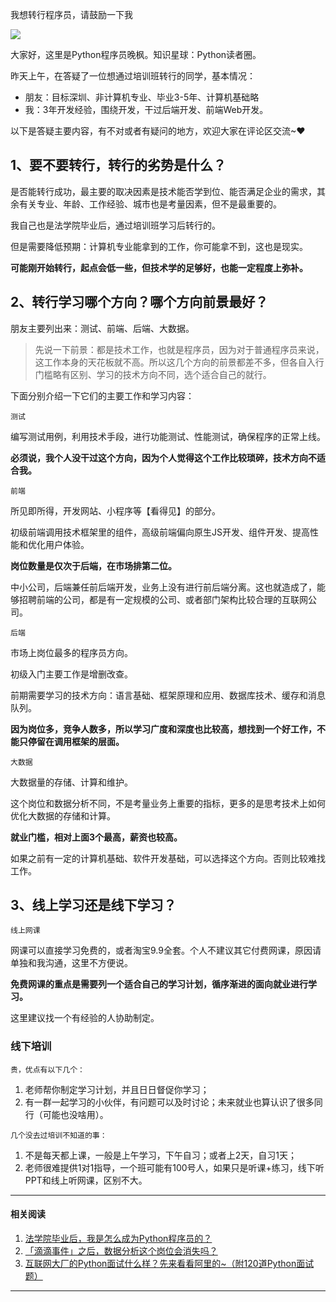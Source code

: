 我想转行程序员，请鼓励一下我

![](https://www.python-office.com/api/img-cdn/wanfeng/python-star-group/fengjing-douyin/cover.jpg)

大家好，这里是Python程序员晚枫。知识星球：Python读者圈。

昨天上午，在答疑了一位想通过培训班转行的同学，基本情况：



- 朋友：目标深圳、非计算机专业、毕业3-5年、计算机基础略
- 我：3年开发经验，围绕开发，干过后端开发、前端Web开发。


以下是答疑主要内容，有不对或者有疑问的地方，欢迎大家在评论区交流~❤



## 1、要不要转行，转行的劣势是什么？


是否能转行成功，最主要的取决因素是技术能否学到位、能否满足企业的需求，其余有关专业、年龄、工作经验、城市也是考量因素，但不是最重要的。

我自己也是法学院毕业后，通过培训班学习后转行的。

但是需要降低预期：计算机专业能拿到的工作，你可能拿不到，这也是现实。

**可能刚开始转行，起点会低一些，但技术学的足够好，也能一定程度上弥补。**



## 2、转行学习哪个方向？哪个方向前景最好？


朋友主要列出来：测试、前端、后端、大数据。



> 先说一下前景：都是技术工作，也就是程序员，因为对于普通程序员来说，这工作本身的天花板就不高。所以这几个方向的前景都差不多，但各自入行门槛略有区别、学习的技术方向不同，选个适合自己的就行。


下面分别介绍一下它们的主要工作和学习内容：



``测试``

编写测试用例，利用技术手段，进行功能测试、性能测试，确保程序的正常上线。

**必须说，我个人没干过这个方向，因为个人觉得这个工作比较琐碎，技术方向不适合我。**



``前端``

所见即所得，开发网站、小程序等【看得见】的部分。

初级前端调用技术框架里的组件，高级前端偏向原生JS开发、组件开发、提高性能和优化用户体验。

**岗位数量是仅次于后端，在市场排第二位。**

中小公司，后端兼任前后端开发，业务上没有进行前后端分离。这也就造成了，能够招聘前端的公司，都是有一定规模的公司、或者部门架构比较合理的互联网公司。



``后端``

市场上岗位最多的程序员方向。

初级入门主要工作是增删改查。

前期需要学习的技术方向：语言基础、框架原理和应用、数据库技术、缓存和消息队列。

**因为岗位多，竞争人数多，所以学习广度和深度也比较高，想找到一个好工作，不能只停留在调用框架的层面。**



``大数据``

大数据量的存储、计算和维护。

这个岗位和数据分析不同，不是考量业务上重要的指标，更多的是思考技术上如何优化大数据的存储和计算。

**就业门槛，相对上面3个最高，薪资也较高。**

如果之前有一定的计算机基础、软件开发基础，可以选择这个方向。否则比较难找工作。



## 3、线上学习还是线下学习？


``线上网课``

网课可以直接学习免费的，或者淘宝9.9全套。个人不建议其它付费网课，原因请单独和我沟通，这里不方便说。

**免费网课的重点是需要列一个适合自己的学习计划，循序渐进的面向就业进行学习。**

这里建议找一个有经验的人协助制定。



### 线下培训
``贵，优点有以下几个：``

1. 老师帮你制定学习计划，并且日日督促你学习；
2. 有一群一起学习的小伙伴，有问题可以及时讨论；未来就业也算认识了很多同行（可能也没啥用）。

``几个没去过培训不知道的事：``

1. 不是每天都上课，一般是上午学习，下午自习；或者上2天，自习1天；
2. 老师很难提供1对1指导，一个班可能有100号人，如果只是听课+练习，线下听PPT和线上听网课，区别不大。
---
#### 相关阅读
1. [法学院毕业后，我是怎么成为Python程序员的？](https://mp.weixin.qq.com/s/h1G3EFdBsJUoc6S_a9LDdA)
2. [「滴滴事件」之后，数据分析这个岗位会消失吗？](https://mp.weixin.qq.com/s/hIEh6e6fq6AHCp4JxDzX5A)
3. [互联网大厂的Python面试什么样？先来看看阿里的~（附120道Python面试题）](https://mp.weixin.qq.com/s/NxnY5s-5j_EorpYcdxJSPA)


----